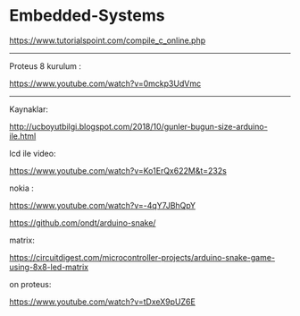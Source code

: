 # Embedded-Systems

https://www.tutorialspoint.com/compile_c_online.php

--------------------------------------------------------------
Proteus 8 kurulum :

https://www.youtube.com/watch?v=0mckp3UdVmc

--------------------------------------------------------------

Kaynaklar:

http://ucboyutbilgi.blogspot.com/2018/10/gunler-bugun-size-arduino-ile.html

lcd ile video:

https://www.youtube.com/watch?v=Ko1ErQx622M&t=232s

nokia :

https://www.youtube.com/watch?v=-4qY7JBhQpY

https://github.com/ondt/arduino-snake/

matrix:

https://circuitdigest.com/microcontroller-projects/arduino-snake-game-using-8x8-led-matrix

on proteus:

https://www.youtube.com/watch?v=tDxeX9pUZ6E

